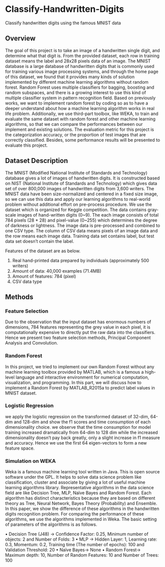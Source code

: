 # Classify-Handwritten-Digits

Classify handwritten digits using the famous MNIST data

## Overview

The goal of this project is to take an image of a handwritten single digit, and determine what that digit is. From the provided dataset, each row in training dataset means the label and 28x28 pixels data of an image. The MNIST database is a large database of handwritten digits that is commonly used for training various image processing systems, and through the home page of this dataset, we found that it provides many kinds of solution implemented by different machine learning algorithms without random forest. Random Forest uses multiple classifiers for bagging, boosting and random subspaces, and there is a growing interest to use this kind of multiple classifier system in pattern recognition field. Based on previously works, we want to implement random forest by coding so as to have a deeper understand about how a machine learning algorithm works in real life problem. 
Additionally, we use third-part toolbox, like WEKA, to train and evaluate the same dataset with random forest and other machine learning algorithms, so that we can compare the performances between our implement and existing solutions. The evaluation metric for this project is the categorization accuracy, or the proportion of test images that are correctly classified. Besides, some performance results will be presented to evaluate this project.

## Dataset Description

The MNIST (Modified National Institute of Standards and Technology) database gives a lot of images of handwritten digits. It is constructed based on NIST (National Institute of Standards and Technology) which gives data set of over 800,000 images of handwritten digits from 3,600 writers. The MNIST data have been size-normalized and centered in a fixed size image, so we can use this data and apply our learning algorithms to real-world problem without additional effort on pre-process procedure. We use the dataset which is organized for Keggle competition.
The data contains gray-scale images of hand-written digits (0~9). The each image consists of total 784 pixels (28 * 28) and pixel-value (0~255) which determines the degree of darkness or lightness. The image data is pre-processed and combined to one CSV type. The column of CSV data means pixels of an image data and the row means each image data. Training data set contains label, but test data set doesn’t contain the label.


Features of the dataset are as below.
1. Real hand-printed data prepared by individuals (approximately 500 writers)
2. Amount of data: 40,000 examples (71.4MB)
3. Amount of features: 784 (pixel)
4. CSV data type

## Methods

### Feature Selection

Due to the observation that the input dataset has enormous numbers of dimensions, 784 features representing the grey value in each pixel, it is computationally expensive to directly put the raw data into the classifiers. Hence we present two feature selection methods, Principal Component Analysis and Convolution.

### Random Forest

In this project, we tried to implement our own Random Forest without any machine learning toolbox provided by MATLAB, which is a famous a high-level language and interactive environment for numerical computation, visualization, and programming. In this part, we will discuss how to implement a Random Forest by MATLAB_R2015a to predict label values in MNIST dataset.

### Logistic Regression

we apply the logistic regression on the transformed dataset of 32-dim, 64-dim and 128-dim and show the f1 scores and time consumption of each dimensionality choice. we observe that the time consumption for model training increased dramatically from 64-dim to 128 dim while the increased dimensionality doesn’t pay back greatly, only a slight increase in f1 measure and accuracy. Hence we use the first 64 eigen-vectors to form a new feature space.

### Simulation on WEKA

Weka is a famous machine learning tool written in Java. This is open source software under the GPL. It helps to solve data science problem like classification, cluster and associate by giving a lot of useful machine learning algorithms library. Representative algorithms in the data science field are like Decision Tree, MLP, Naïve Bayes and Random Forest. Each algorithm has distinct characteristics because they are based on different theory as Tree, Neural Network, Bayes Theory (Probability) and Ensemble. In this paper, we show the difference of these algorithms in the handwritten digits recognition problem. For comparing the performance of these algorithms, we use the algorithms implemented in Weka. The basic setting of parameters of the algorithms is as follows.

• Decision Tree (J48) -> Confidence Factor: 0.25, Minimum number of objects: 2 and Number of Folds: 3 
• MLP -> Hidden Layer: 1, Learning rate: 0.3, Momentum: 0.2, Training time (The number of epochs): 100 and Validation Threshold: 20
• Naïve Bayes-> None
• Random Forest-> Maximum depth: 10, Number of Random Features: 10 and Number of Trees: 100 



















